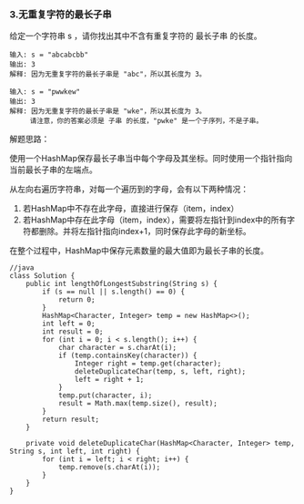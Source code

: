 ### 3.无重复字符的最长子串

给定一个字符串 s ，请你找出其中不含有重复字符的 最长子串 的长度。

```
输入: s = "abcabcbb"
输出: 3 
解释: 因为无重复字符的最长子串是 "abc"，所以其长度为 3。
```


```
输入: s = "pwwkew"
输出: 3
解释: 因为无重复字符的最长子串是 "wke"，所以其长度为 3。
     请注意，你的答案必须是 子串 的长度，"pwke" 是一个子序列，不是子串。
```

解题思路：

使用一个HashMap保存最长子串当中每个字母及其坐标。同时使用一个指针指向当前最长子串的左端点。

从左向右遍历字符串，对每一个遍历到的字母，会有以下两种情况：

1. 若HashMap中不存在此字母，直接进行保存（item，index）
2. 若HashMap中存在此字母（item，index），需要将左指针到index中的所有字符都删除。并将左指针指向index+1，同时保存此字母的新坐标。

在整个过程中，HashMap中保存元素数量的最大值即为最长子串的长度。

```
//java
class Solution {
    public int lengthOfLongestSubstring(String s) {
        if (s == null || s.length() == 0) {
            return 0;
        }
        HashMap<Character, Integer> temp = new HashMap<>();
        int left = 0;
        int result = 0;
        for (int i = 0; i < s.length(); i++) {
            char character = s.charAt(i);
            if (temp.containsKey(character)) {
                Integer right = temp.get(character);
                deleteDuplicateChar(temp, s, left, right);
                left = right + 1;
            }
            temp.put(character, i);
            result = Math.max(temp.size(), result);
        }
        return result;
    }

    private void deleteDuplicateChar(HashMap<Character, Integer> temp, String s, int left, int right) {
        for (int i = left; i < right; i++) {
            temp.remove(s.charAt(i));
        }
    }
}

```
